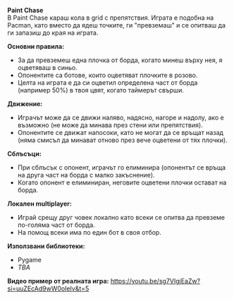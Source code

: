 **Paint Chase**  
В Paint Chase караш кола в grid с препятствия. Играта е подобна на Pacman, като вместо да ядеш точките, ги "превземаш" и се опитваш да ги запазиш до края на играта.

**Основни правила:**  
- За да превземеш една плочка от борда, когато минеш върху нея, я оцветяваш в синьо.  
- Опонентите са ботове, които оцветяват плочките в розово.  
- Целта на играта е да си оцветил определена част от борда (например 50%) в твоя цвят, когато таймерът свърши.  

**Движение:**  
- Играчът може да се движи наляво, надясно, нагоре и надолу, ако е възможно (не може да минава през стени или препятствия).  
- Опонентите се движат напосоки, като не могат да се връщат назад (няма смисъл да минават отново през вече оцветени от тях плочки).  

**Сблъсъци:**  
- При сблъсък с опонент, играчът го елиминира (опонентът се връща на друга част на борда с малко закъснение).  
- Когато опонент е елиминиран, неговите оцветени плочки остават на борда.

**Локален multiplayer:**
- Играй срещу друг човек локално като всеки се опитва да превземе по-голяма част от борда.
- На помощ всеки има по един бот в своя отбор.

**Използвани библиотеки:**
- Pygame 
- *TBA*

**Видео пример от реалната игра:**
<https://youtu.be/sg7VIgjEaZw?si=uuZEcAd9wW0oleIv&t=5>
